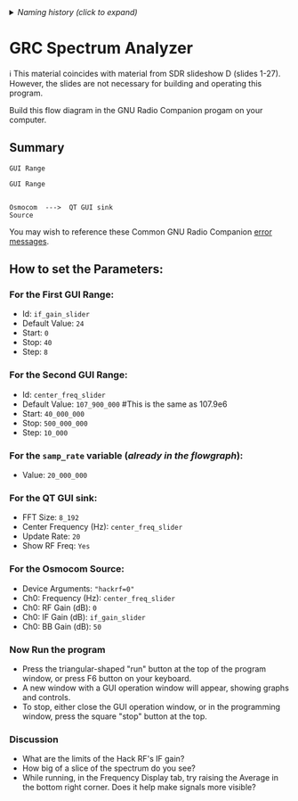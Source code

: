 <details><summary><i>Naming history (click to expand)</i></summary>
<pre>
2022 Aug 08: 120-GNU-Radio-Spectrum-Analyzer.md
2022 Aug 30: 220-GNU-Radio-Spectrum-Analyzer.md
2023 May 22: 040_GRC_Spectrum_Analyzer.md
2023 Aug 18: 020_GRC_Spectrum_Analyzer.md (moved to Chapter 1)
</pre>
</details>

# GRC Spectrum Analyzer

ℹ️ This material coincides with material from SDR slideshow D (slides 1-27).  However, the slides are not necessary for building and operating this program.

Build this flow diagram in the GNU Radio Companion progam on your computer.

## Summary

```
GUI Range

GUI Range


Osmocom  --->  QT GUI sink
Source      
```

You may wish to reference these Common GNU Radio Companion [error messages](https://github.com/python-can-define-radio/sdr-course/blob/main/resources/Common-GNURadio-error-messages.md).

## How to set the Parameters:

### For the First GUI Range:

- Id: `if_gain_slider`
- Default Value: `24`
- Start: `0`
- Stop: `40`
- Step: `8`

### For the Second GUI Range:

- Id: `center_freq_slider`
- Default Value: `107_900_000` #This is the same as 107.9e6
- Start: `40_000_000`
- Stop: `500_000_000`
- Step: `10_000`

### For the `samp_rate` variable (_already in the flowgraph_):

- Value: `20_000_000`

### For the QT GUI sink:

- FFT Size: `8_192`
- Center Frequency (Hz): `center_freq_slider`
- Update Rate: `20`
- Show RF Freq: `Yes`

### For the Osmocom Source:

- Device Arguments: `"hackrf=0"`
- Ch0: Frequency (Hz): `center_freq_slider`
- Ch0: RF Gain (dB): `0`
- Ch0: IF Gain (dB): `if_gain_slider`
- Ch0: BB Gain (dB): `50`

### Now Run the program

- Press the triangular-shaped "run" button at the top of the program window, or press F6 button on your keyboard.
- A new window with a GUI operation window will appear, showing graphs and controls.
- To stop, either close the GUI operation window, or in the programming window, press the square "stop" button at the top.

### Discussion

- What are the limits of the Hack RF's IF gain?
- How big of a slice of the spectrum do you see?
- While running, in the Frequency Display tab, try raising the Average in the bottom right corner. Does it help make signals more visible?
